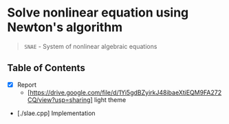 # Solve nonlinear equation using Newton's algorithm 

> `SNAE` - System of nonlinear algebraic equations

## Table of Contents

- [x] Report
  - [https://drive.google.com/file/d/1Yi5gdBZyirkJ48ibaeXtiEQM9FA272CQ/view?usp=sharing] light theme
- [./slae.cpp] Implementation
